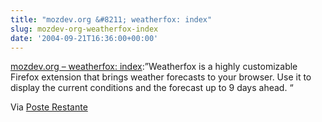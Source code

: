 ```yaml
---
title: "mozdev.org &#8211; weatherfox: index"
slug: mozdev-org-weatherfox-index
date: '2004-09-21T16:36:00+00:00'
---
```

[mozdev.org – weatherfox: index](https://web.archive.org/web/20050207105915/http://weatherfox.mozdev.org/):”Weatherfox is a highly customizable Firefox extension that brings weather forecasts to your browser. Use it to display the current conditions and the forecast up to 9 days ahead. “

Via [Poste Restante](https://web.archive.org/web/20050207105915/http://posterestante.org/archive/2004/09/19/weervosje)